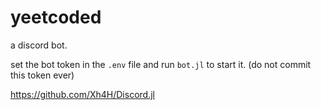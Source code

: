 # yeetcoded

a discord bot.

set the bot token in the `.env` file and run `bot.jl` to start it. (do not commit this token ever)

https://github.com/Xh4H/Discord.jl

